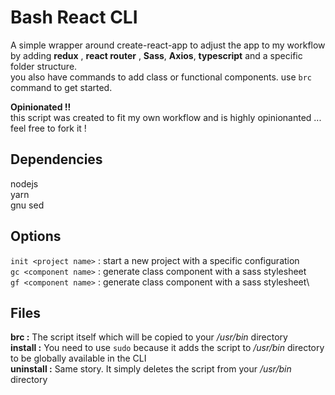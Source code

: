 # Bash React CLI

A simple wrapper around create-react-app to adjust the app to my workflow by adding **redux** , **react router** , **Sass**, **Axios**, **typescript** and a specific folder structure.\
you also have commands to add class or functional components. use `brc` command to get started.

**Opinionated !!**\
this script was created to fit my own workflow and is highly opinionanted ... feel free to fork it !

## Dependencies
nodejs\
yarn\
gnu sed

## Options
`init <project name>` : start a new project with a specific configuration\
`gc <component name>` : generate class component with a sass stylesheet\
`gf <component name>` : generate class component with a sass stylesheet\

## Files
**brc :** The script itself which will be copied to your */usr/bin* directory\
**install :** You need to use `sudo` because it adds the script to */usr/bin* directory to be globally available in the CLI\
**uninstall :** Same story. It simply deletes the script from your */usr/bin* directory
